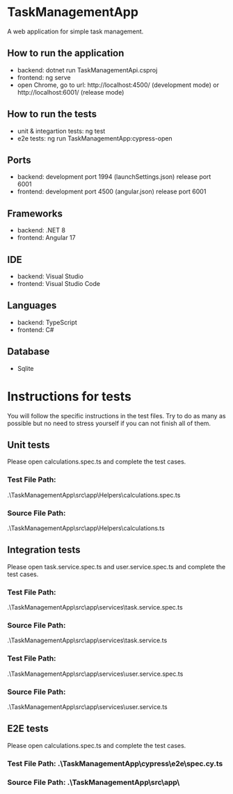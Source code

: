 # TaskManagementApp
A web application for simple task management.

## How to run the application
- backend: dotnet run TaskManagementApi.csproj
- frontend: ng serve
- open Chrome, go to url: http://localhost:4500/  (development mode) or http://localhost:6001/  (release mode)

## How to run the tests
- unit & integartion tests: ng test
- e2e tests: ng run TaskManagementApp:cypress-open

## Ports
- backend: development port 1994 (launchSettings.json)   release port 6001
- frontend: development port 4500 (angular.json)     release port 6001

## Frameworks
- backend: .NET 8
- frontend: Angular 17

## IDE
- backend: Visual Studio
- frontend: Visual Studio Code

## Languages
- backend: TypeScript
- frontend: C#

## Database
- Sqlite

# Instructions for tests
You will follow the specific instructions in the test files. Try to do as many as possible but no need to stress yourself if you can not finish all of them.
## Unit tests
Please open calculations.spec.ts and complete the test cases.
### Test File Path: 
.\TaskManagementApp\src\app\Helpers\calculations.spec.ts
### Source File Path: 
.\TaskManagementApp\src\app\Helpers\calculations.ts

## Integration tests
Please open task.service.spec.ts and user.service.spec.ts and complete the test cases.
### Test File Path: 
.\TaskManagementApp\src\app\services\task.service.spec.ts
### Source File Path: 
.\TaskManagementApp\src\app\services\task.service.ts

### Test File Path: 
.\TaskManagementApp\src\app\services\user.service.spec.ts
### Source File Path: 
.\TaskManagementApp\src\app\services\user.service.ts

## E2E tests
Please open calculations.spec.ts and complete the test cases.
### Test File Path: .\TaskManagementApp\cypress\e2e\spec.cy.ts
### Source File Path: .\TaskManagementApp\src\app\

